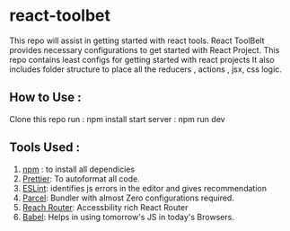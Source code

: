 # react-toolbet

This repo will assist in getting started with react tools. React ToolBelt provides necessary configurations to get started with React Project.
This repo contains least configs for getting started with react projects
It also includes folder structure to place all the reducers , actions , jsx, css logic.

How to Use :
----------------
Clone this repo
run : npm install 
start server : npm run dev 


Tools Used :
-----------------

1) [npm](https://www.npmjs.com/) : to install all dependicies 
2) [Prettier](https://prettier.io/): To autoformat all code.
3) [ESLint](https://eslint.org/): identifies js errors in the editor and gives recommendation
4) [Parcel](https://parceljs.org/): Bundler with almost Zero configurations required.
5) [Reach Router](https://reach.tech/router): Accessbility rich React Router 
6) [Babel](https://babeljs.io/): Helps in using tomorrow's JS in today's Browsers.

